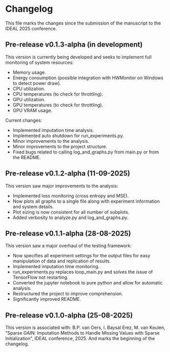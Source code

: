 # Changelog

This file marks the changes since the submission of the manuscript to the IDEAL 2025 conference.

## Pre-release v0.1.3-alpha (in development)

This version is currently being developed and seeks to implement full monitoring of system resources:
- Memory usage.
- Energy consumption (possible integration with HWMonitor on Windows to detect power draw).
- CPU utilization.
- CPU temperatures (to check for throttling).
- GPU utilization.
- GPU temperatures (to check for throttling).
- GPU VRAM usage.

Current changes:
- Implemented imputation time analysis.
- Implemented auto shutdown for run_experiments.py.
- Minor improvements to the analysis.
- Minor improvements to the project structure.
- Fixed bugs related to calling log_and_graphs.py from main.py or from the README.

## Pre-release v0.1.2-alpha (11-09-2025)

This version saw major improvements to the analysis:
- Implemented loss monitoring (cross entropy and MSE).
- Now plots all graphs to a single file along with experiment information and system details.
- Plot sizing is now consistent for all number of subplots.
- Added verbosity to analyze.py and log_and_graphs.py.

## Pre-release v0.1.1-alpha (28-08-2025)

This version saw a major overhaul of the testing framework:
- Now specifies all experiment settings for the output files for easy manipulation of data and replication of results.
- Implemented imputation time monitoring.
- run_experiments.py replaces loop_main.py and solves the issue of TensorFlow not restarting.
- Converted the jupyter notebook to pure python and allow for automatic analysis.
- Restructured the project to improve comprehension.
- Significantly improved README.

## Pre-release v0.1.0-alpha (25-08-2025)

This version is associated with: B.P. van Oers, I. Baysal Erez, M. van Keulen, "Sparse GAIN: Imputation Methods to
Handle Missing Values with Sparse Initialization", IDEAL conference, 2025. And marks the beginning of the changelog.